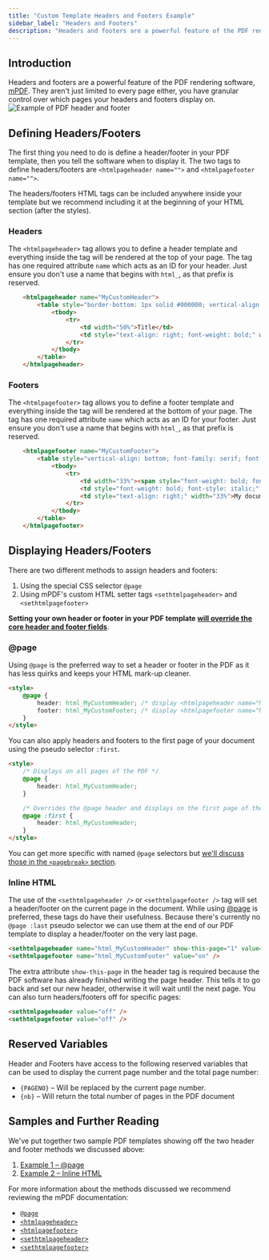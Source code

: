 ```yaml
---
title: "Custom Template Headers and Footers Example"
sidebar_label: "Headers and Footers"
description: "Headers and footers are a powerful feature of the PDF rendering software, mPDF. We'll show you how to configure and enable them."
---
```


## Introduction 

Headers and footers are a powerful feature of the PDF rendering software, [mPDF](http://mpdf.github.io/). They aren't just limited to every page either, you have granular control over which pages your headers and footers display on.
![Example of PDF header and footer](https://resources.gravitypdf.com/uploads/2015/11/header-footer-support.png)

## Defining Headers/Footers 

The first thing you need to do is define a header/footer in your PDF template, then you tell the software when to display it. The two tags to define headers/footers are `<htmlpageheader name="">` and `<htmlpagefooter name="">`.

The headers/footers HTML tags can be included anywhere inside your template but we recommend including it at the beginning of your HTML section (after the styles).

### Headers 

The `<htmlpageheader>` tag allows you to define a header template and everything inside the tag will be rendered at the top of your page. The tag has one required attribute `name` which acts as an ID for your header. Just ensure you don't use a name that begins with `html_`, as that prefix is reserved.

```html
    <htmlpageheader name="MyCustomHeader">
        <table style="border-bottom: 1px solid #000000; vertical-align: bottom; font-family: serif; font-size: 9pt; color: #000088;" width="100%">
            <tbody>
                <tr>
                    <td width="50%">Title</td>
                    <td style="text-align: right; font-weight: bold;" width="50%">Logo</td>
                </tr>
            </tbody>
        </table>
    </htmlpageheader>
```

### Footers 

The `<htmlpagefooter>` tag allows you to define a footer template and everything inside the tag will be rendered at the bottom of your page. The tag has one required attribute `name` which acts as an ID for your footer. Just ensure you don't use a name that begins with `html_`, as that prefix is reserved.

```html
    <htmlpagefooter name="MyCustomFooter">
        <table style="vertical-align: bottom; font-family: serif; font-size: 8pt; color: #000000; font-weight: bold; font-style: italic;" width="100%">
            <tbody>
                <tr>
                    <td width="33%"><span style="font-weight: bold; font-style: italic;">Copyright 2016</span></td>
                    <td style="font-weight: bold; font-style: italic;" align="center" width="33%">{PAGENO}/{nbpg}</td>
                    <td style="text-align: right;" width="33%">My document</td>
                </tr>
            </tbody>
        </table>
    </htmlpagefooter>
```

## Displaying Headers/Footers 

There are two different methods to assign headers and footers:

1.  Using the special CSS selector `@page`
2.  Using mPDF's custom HTML setter tags `<sethtmlpageheader>` and `<sethtmlpagefooter>`

**Setting your own header or footer in your PDF template [will override the core header and footer fields](../template-configuration-and-image.md#configuration-structure)**.

### @page 

Using `@page` is the preferred way to set a header or footer in the PDF as it has less quirks and keeps your HTML mark-up cleaner.

```html
<style>
    @page {
        header: html_MyCustomHeader; /* display <htmlpageheader name="MyCustomHeader"> on all pages */
        footer: html_MyCustomFooter; /* display <htmlpagefooter name="MyCustomFooter"> on all pages */
    }
</style>
```

You can also apply headers and footers to the first page of your document using the pseudo selector `:first`.

```html
<style>
    /* Displays on all pages of the PDF */
    @page {
        header: html_MyCustomHeader; 
    }

    /* Overrides the @page header and displays on the first page of the PDF */
    @page :first {
        header: html_MyCustomHeader; 
    }
</style>
```

You can get more specific with named `@page` selectors but [we'll discuss those in the `<pagebreak>` section](pagebreaks.md).

### Inline HTML 

The use of the `<sethtmlpageheader />` or `<sethtmlpagefooter />` tag will set a header/footer on the current page in the document. While using [@page](#@page) is preferred, these tags do have their usefulness. Because there's currently no `@page :last` pseudo selector we can use them at the end of our PDF template to display a header/footer on the very last page.

```html
<sethtmlpageheader name="html_MyCustomHeader" show-this-page="1" value="on" />
<sethtmlpagefooter name="html_MyCustomFooter" value="on" />
```

The extra attribute `show-this-page` in the header tag is required because the PDF software has already finished writing the page header. This tells it to go back and set our new header, otherwise it will wait until the next page. You can also turn headers/footers off for specific pages:

```html
<sethtmlpageheader value="off" />
<sethtmlpagefooter value="off" />
```

## Reserved Variables 

Header and Footers have access to the following reserved variables that can be used to display the current page number and the total page number:

-   `{PAGENO}` – Will be replaced by the current page number.
-   `{nb}` – Will return the total number of pages in the PDF document

## Samples and Further Reading 

We've put together two sample PDF templates showing off the two header and footer methods we discussed above:

1.  [Example 1 – @page](https://gist.github.com/jakejackson1/7d62b713e51f8e956a91)
2.  [Example 2 – Inline HTML](https://gist.github.com/jakejackson1/af2f81d4c3e61bb2da01)

For more information about the methods discussed we recommend reviewing the mPDF documentation:

-   [`@page`](http://mpdf.github.io/paging/using-page.html)
-   [`<htmlpageheader>`](http://mpdf.github.io/reference/html-control-tags/htmlpageheader.html)
-   [`<htmlpagefooter>`](http://mpdf.github.io/reference/html-control-tags/htmlpagefooter.html)
-   [`<sethtmlpageheader>`](http://mpdf.github.io/reference/html-control-tags/sethtmlpageheader.html)
-   [`<sethtmlpagefooter>`](http://mpdf.github.io/reference/html-control-tags/sethtmlpagefooter.html)

